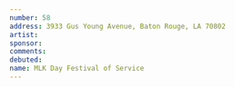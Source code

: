 ```yaml
---
number: 58
address: 3933 Gus Young Avenue, Baton Rouge, LA 70802
artist:
sponsor:
comments: 
debuted:
name: MLK Day Festival of Service
---
```

